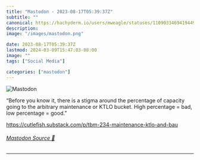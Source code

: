 ```yaml
---
title: "Mastodon - 2023-08-17T05:39:37Z"
subtitle: ""
canonical: https://hachyderm.io/users/mweagle/statuses/110903346941944964
description:
image: "/images/mastodon.png"

date: 2023-08-17T05:39:37Z
lastmod: 2024-03-09T15:47:03-08:00
image: ""
tags: ["Social Media"]

categories: ["mastodon"]
---
```

![Mastodon](/images/mastodon.png)

<p>“Before you know it, there is a stigma around the percentage of capacity going to the arbitrary maintenance or KTLO bucket. High percentage = bad, low percentage = good.”</p><p><a href="https://cutlefish.substack.com/p/tbm-234-maintenance-ktlo-and-bau" target="_blank" rel="nofollow noopener noreferrer" translate="no"><span class="invisible">https://</span><span class="ellipsis">cutlefish.substack.com/p/tbm-2</span><span class="invisible">34-maintenance-ktlo-and-bau</span></a></p>


###### [Mastodon Source 🐘](https://hachyderm.io/@mweagle/110903346941944964)

___
